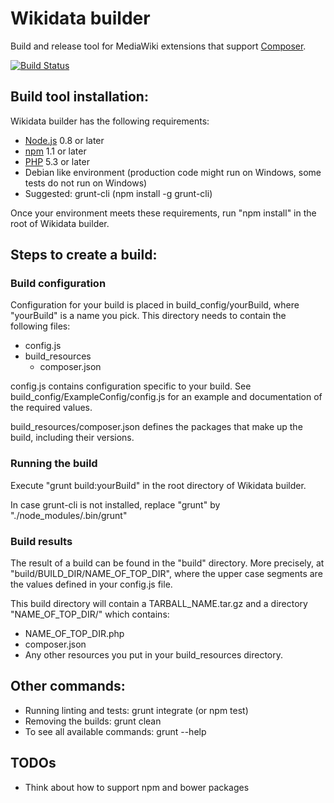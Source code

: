 # Wikidata builder

Build and release tool for MediaWiki extensions that support [Composer](https://getcomposer.org/).

[![Build Status](https://travis-ci.org/JeroenDeDauw/WikidataBuilder.png?branch=master)](https://travis-ci.org/JeroenDeDauw/WikidataBuilder)

## Build tool installation:

Wikidata builder has the following requirements:

* [Node.js](http://nodejs.org/) 0.8 or later
* [npm](https://npmjs.org/) 1.1 or later
* [PHP](http://php.net/) 5.3 or later
* Debian like environment (production code might run on Windows, some tests do not run on Windows)
* Suggested: grunt-cli (npm install -g grunt-cli)

Once your environment meets these requirements, run "npm install" in the root of Wikidata builder.

## Steps to create a build:

### Build configuration

Configuration for your build is placed in build_config/yourBuild, where "yourBuild" is a name
you pick. This directory needs to contain the following files:

* config.js
* build_resources
    * composer.json

config.js contains configuration specific to your build. See build_config/ExampleConfig/config.js
for an example and documentation of the required values.

build_resources/composer.json defines the packages that make up the build, including their versions.

### Running the build

Execute "grunt build:yourBuild" in the root directory of Wikidata builder.

In case grunt-cli is not installed, replace "grunt" by "./node_modules/.bin/grunt"

### Build results

The result of a build can be found in the "build" directory. More precisely,
at "build/BUILD_DIR/NAME_OF_TOP_DIR", where the upper case segments are the
values defined in your config.js file.

This build directory will contain a TARBALL_NAME.tar.gz and a directory "NAME_OF_TOP_DIR/" which contains:

* NAME_OF_TOP_DIR.php
* composer.json
* Any other resources you put in your build_resources directory.

## Other commands:

* Running linting and tests: grunt integrate (or npm test)
* Removing the builds: grunt clean
* To see all available commands: grunt --help
 
## TODOs

* Think about how to support npm and bower packages

